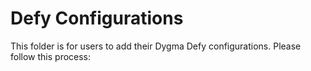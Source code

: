# Defy Configurations
This folder is for users to add their Dygma Defy configurations. Please follow this process:
